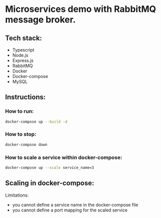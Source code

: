# Microservices demo with RabbitMQ message broker.

## Tech stack:
- Typescript
- Node.js
- Express.js
- RabbitMQ
- Docker
- Docker-compose
- MySQL

## Instructions:

### How to run:
```bash
docker-compose up --build -d
```
### How to stop:
```bash
docker-compose down
```

### How to scale a service within docker-compose:
```bash
docker-compose up --scale service_name=3
```

## Scaling in docker-compose:
Limitations:
- you cannot define a service name in the docker-compose file
- you cannot define a port mapping for the scaled service
